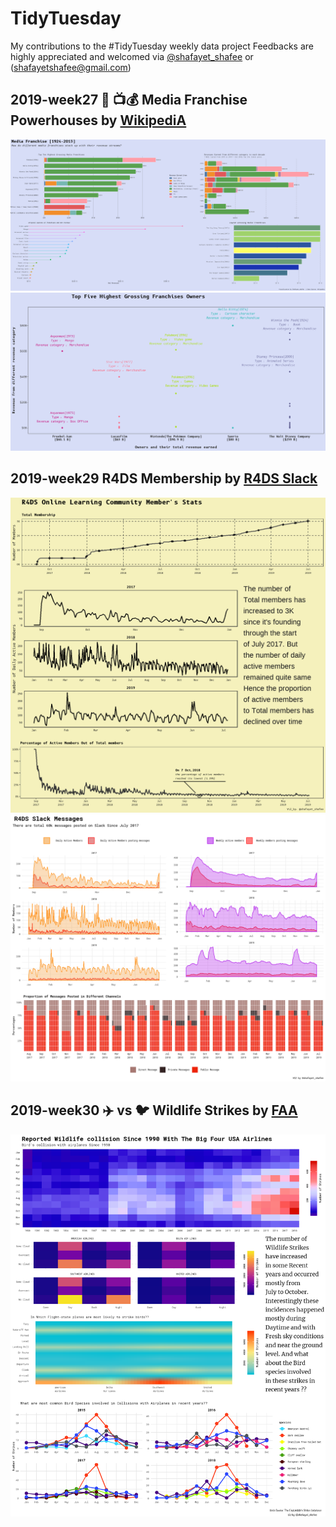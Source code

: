 # TidyTuesday
My contributions to the #TidyTuesday weekly data project
Feedbacks are highly appreciated and welcomed via [@shafayet_shafee](https://twitter.com/shafayet_shafee) or (shafayetshafee@gmail.com)

## 2019-week27 :movie_camera: :tv::moneybag: Media Franchise Powerhouses by [WikipediA](https://en.wikipedia.org/wiki/List_of_highest-grossing_media_franchises)
![](https://github.com/shafayetShafee/TidyTuesday/blob/readme_edit/Plots/Media-franchise.png)
![](https://github.com/shafayetShafee/TidyTuesday/blob/master/Plots/media-point.png)
## 2019-week29 R4DS Membership by [R4DS Slack](https://join.slack.com/t/rfordatascience/shared_invite/enQtMzA1Nzk1MjIzNDczLTY0OTVlMzM3ZTU5ZjA3NWE5ZDkxOGVmNjRjODQ2YmRjMzg4NWQxMDAxZTcwNzViZTczOThiNzBhYWJhZDM2ZTU)
![](https://github.com/shafayetShafee/TidyTuesday/blob/readme_edit/Plots/R4DS_daily_activity.png)
` `![](https://github.com/shafayetShafee/TidyTuesday/blob/readme_edit/Plots/R4DS_messages01.png)
## 2019-week30 :airplane: vs :bird: Wildlife Strikes by [FAA](https://wildlife.faa.gov/)
![](https://github.com/shafayetShafee/TidyTuesday/blob/master/Plots/wildlife_strikes-01.png)
